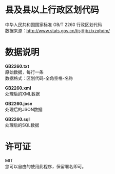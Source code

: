 # 县及县以上行政区划代码  
中华人民共和国国家标准 GB/T 2260 行政区划代码  
数据来源：http://www.stats.gov.cn/tjsj/tjbz/xzqhdm/

# 数据说明  
**GB2260.txt**  
原始数据，每行一条  
数据格式：区划代码-全角空格-名称  

**GB2260.xml**  
处理后的XML数据  

**GB2260.josn**  
处理后的JSON数据  

**GB2260.sql**  
处理后的SQL数据  

# 许可证  
MIT  
您可以自由的使用此程序，保留署名即可。  
